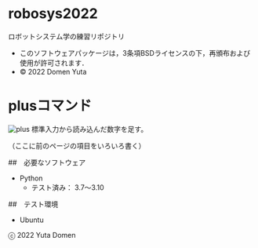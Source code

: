 # robosys2022
ロボットシステム学の練習リポジトリ

* このソフトウェアパッケージは，3条項BSDライセンスの下，再頒布および使用が許可されます．
* © 2022 Domen Yuta

# plusコマンド
![plus](https://github.com/yutadomen/robosys2022/blob/main/plus)
標準入力から読み込んだ数字を足す。

（ここに前のページの項目をいろいろ書く）

##　必要なソフトウェア
* Python
  * テスト済み： 3.7～3.10

##　テスト環境
* Ubuntu

ⓒ 2022 Yuta Domen

